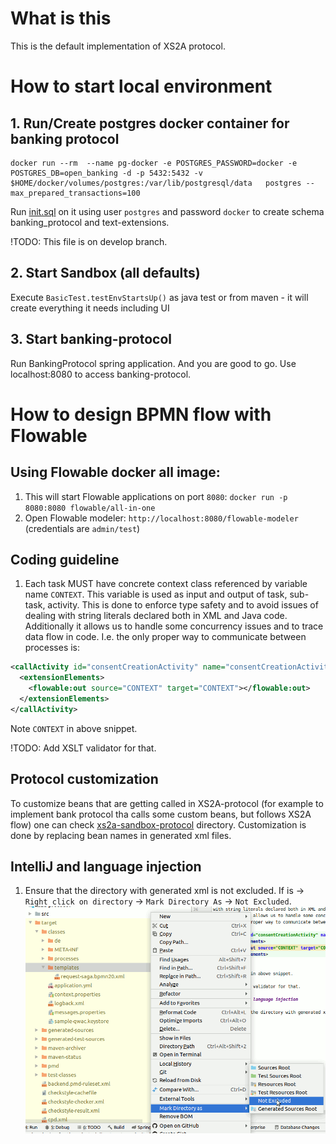 # What is this

This is the default implementation of XS2A protocol.

# How to start local environment

## 1. Run/Create postgres docker container for banking protocol

```shell script
docker run --rm  --name pg-docker -e POSTGRES_PASSWORD=docker -e POSTGRES_DB=open_banking -d -p 5432:5432 -v $HOME/docker/volumes/postgres:/var/lib/postgresql/data   postgres --max_prepared_transactions=100
```
Run [init.sql](core/banking-protocol/src/test/resources/init.sql) on it using user `postgres` and password `docker`
to create schema banking_protocol and text-extensions.

!TODO: This file is on develop branch.

## 2. Start Sandbox (all defaults)

Execute `BasicTest.testEnvStartsUp()` as java test or from maven - it will create everything it needs including UI

## 3. Start banking-protocol 

Run BankingProtocol spring application.
And you are good to go. Use localhost:8080 to access banking-protocol.


# How to design BPMN flow with Flowable

## Using Flowable docker all image:

1. This will start Flowable applications on port `8080`:
`docker run -p 8080:8080 flowable/all-in-one`
1. Open Flowable modeler:
`http://localhost:8080/flowable-modeler` (credentials are `admin/test`) 

## Coding guideline

1. Each task MUST have concrete context class referenced by variable name `CONTEXT`. This variable is used as 
input and output of task, sub-task, activity. This is done to enforce type safety and to avoid issues of dealing 
with string literals declared both in XML and Java code. 
Additionally it allows us to handle some concurrency issues and to trace data flow in code.
I.e. the only proper way to communicate between processes is:
```xml
<callActivity id="consentCreationActivity" name="consentCreationActivity" calledElement="createConsent" flowable:calledElementType="key" flowable:inheritVariables="true" flowable:fallbackToDefaultTenant="false">
  <extensionElements>
    <flowable:out source="CONTEXT" target="CONTEXT"></flowable:out>
  </extensionElements>
</callActivity>
```
Note `CONTEXT` in above snippet. 

!TODO: Add XSLT validator for that.

## Protocol customization

To customize beans that are getting called in XS2A-protocol (for example to implement bank protocol tha calls some 
custom beans, but follows XS2A flow) one can check [xs2a-sandbox-protocol](../xs2a-sandbox-protocol) directory.
Customization is done by replacing bean names in generated xml files.

## IntelliJ and language injection

1. Ensure that the directory with generated xml is not excluded. If is -> `Right click on directory` -> `Mark Directory As` -> `Not Excluded`.
![Unexclude folder](docs/unexclude_dir.gif)